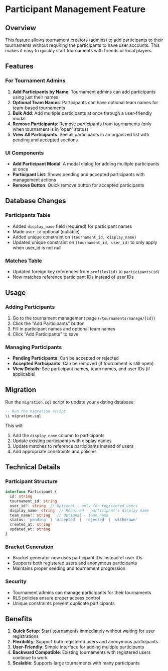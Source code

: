 # Participant Management Feature

## Overview

This feature allows tournament creators (admins) to add participants to their tournaments without requiring the participants to have user accounts. This makes it easy to quickly start tournaments with friends or local players.

## Features

### For Tournament Admins

1. **Add Participants by Name**: Tournament admins can add participants using just their names
2. **Optional Team Names**: Participants can have optional team names for team-based tournaments
3. **Bulk Add**: Add multiple participants at once through a user-friendly modal
4. **Remove Participants**: Remove participants from tournaments (only when tournament is in 'open' status)
5. **View All Participants**: See all participants in an organized list with pending and accepted sections

### UI Components

- **Add Participant Modal**: A modal dialog for adding multiple participants at once
- **Participant List**: Shows pending and accepted participants with management actions
- **Remove Button**: Quick remove button for accepted participants

## Database Changes

### Participants Table
- Added `display_name` field (required) for participant names
- Made `user_id` optional (nullable)
- Added unique constraint on `(tournament_id, display_name)`
- Updated unique constraint on `(tournament_id, user_id)` to only apply when user_id is not null

### Matches Table
- Updated foreign key references from `profiles(id)` to `participants(id)`
- Now matches reference participant IDs instead of user IDs

## Usage

### Adding Participants

1. Go to the tournament management page (`/tournaments/manage/{id}`)
2. Click the "Add Participants" button
3. Fill in participant names and optional team names
4. Click "Add Participants" to save

### Managing Participants

- **Pending Participants**: Can be accepted or rejected
- **Accepted Participants**: Can be removed (if tournament is still open)
- **View Details**: See participant names, team names, and user IDs (if applicable)

## Migration

Run the `migration.sql` script to update your existing database:

```sql
-- Run the migration script
\i migration.sql
```

This will:
1. Add the `display_name` column to participants
2. Update existing participants with display names
3. Update matches to reference participants instead of users
4. Add appropriate constraints and policies

## Technical Details

### Participant Structure
```typescript
interface Participant {
  id: string
  tournament_id: string
  user_id?: string  // Optional - only for registered users
  display_name: string  // Required - participant's display name
  team_name?: string   // Optional - team name
  status: 'pending' | 'accepted' | 'rejected' | 'withdrawn'
  created_at: string
  updated_at: string
}
```

### Bracket Generation
- Bracket generator now uses participant IDs instead of user IDs
- Supports both registered users and anonymous participants
- Maintains proper seeding and tournament progression

### Security
- Tournament admins can manage participants for their tournaments
- RLS policies ensure proper access control
- Unique constraints prevent duplicate participants

## Benefits

1. **Quick Setup**: Start tournaments immediately without waiting for user registrations
2. **Flexibility**: Support both registered users and anonymous participants
3. **User-Friendly**: Simple interface for adding multiple participants
4. **Backward Compatible**: Existing tournaments with registered users continue to work
5. **Scalable**: Supports large tournaments with many participants 